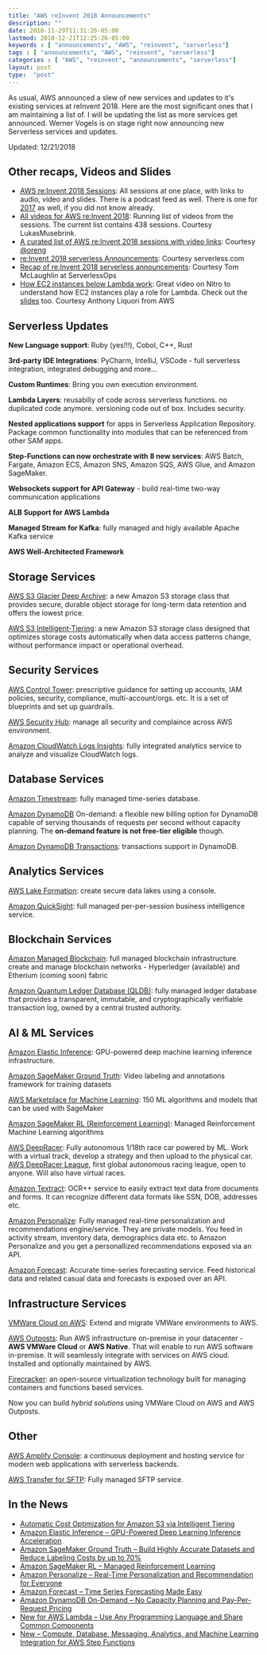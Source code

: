 ```yaml
---
title: "AWS reInvent 2018 Announcements"
description: ""
date: 2018-11-29T11:31:26-05:00
lastmod: 2018-12-21T12:25:26-05:00
keywords : [ "announcements", "AWS", "reinvent", "serverless"]
tags : [ "announcements", "AWS", "reinvent", "serverless"]
categories : [ "AWS", "reinvent", "announcements", "serverless"]
layout: post
type:  "post"
---
```


As usual, AWS announced a slew of new services and updates to it's existing services at reInvent 2018. Here are the most significant ones that I am maintaining a list of. I will be updating the list as more services get announced. Werner Vogels is on stage right now announcing new Serverless services and updates.
<!--more-->

Updated: 12/21/2018

## Other recaps, Videos and Slides

* [AWS re:Invent 2018 Sessions](http://aws-reinvent-audio.s3-website.us-east-2.amazonaws.com/2018/2018.html?utm_source=newsletter&utm_medium=email&utm_campaign=Learn%20By%20Doing): All sessions at one place, with links to audio, video and slides. There is a podcast feed as well. There is one for [2017](http://aws-reinvent-audio.s3-website.us-east-2.amazonaws.com/2017/2017.html) as well, if you did not know already.
* [All videos for AWS re:Invent 2018](https://gist.github.com/LukasMusebrink/631e80e07c6b2ee73dd373a3192fd0ef): Running list of videos from the sessions. The current list contains 438 sessions. Courtesy LukasMusebrink.
* [A curated list of AWS re:Invent 2018 sessions with video links](https://oren.github.io/blog/reinvent2018.html): Courtesy [@oreng](https://twitter.com/oreng)
* [re:Invent 2018 serverless Announcements](https://serverless.com/blog/reinvent-2018-serverless-announcements/): Courtesy serverless.com
* [Recap of re:Invent 2018 serverless announcements](https://www.serverlessops.io/coldstart/reinvent-recap-2018-web?utm_campaign=Email%20-%20Cold%20Start%20web&utm_content=80689963&utm_medium=social&utm_source=twitter&hss_channel=tw-740920470): Courtesy Tom McLaughlin at ServerlessOps
* [How EC2 instances below Lambda work](https://www.youtube.com/watch?v=e8DVmwj3OEs): Great video on Nitro to understand how EC2 instances play a role for Lambda. Check out the [slides](https://www.slideshare.net/AmazonWebServices/a-serverless-journey-aws-lambda-under-the-hood-srv409r1-aws-reinvent-2018) too. Courtesy Anthony Liquori from AWS

## Serverless Updates

**New Language support**: Ruby (yes!!!), Cobol, C++, Rust

**3rd-party IDE Integrations**: PyCharm, IntelliJ, VSCode - full serverless integration, integrated debugging and more...

**Custom Runtimes**: Bring you own execution environment.

**Lambda Layers**: reusabiliy of code across serverless functions. no duplicated code anymore. versioning code out of box. Includes security.

**Nested applications support** for apps in Serverless Application Repository. Package common functionality into modules that can be referenced from other SAM apps.

**Step-Functions can now orchestrate with 8 new services**: AWS Batch, Fargate, Amazon ECS, Amazon SNS, Amazon SQS, AWS Glue, and Amazon SageMaker.

**Websockets support for API Gateway** - build real-time two-way communication applications

**ALB Support for AWS Lambda**

**Managed Stream for Kafka**: fully managed and higly available Apache Kafka service

**AWS Well-Architected Framework**

## Storage Services

[AWS S3 Glacier Deep Archive](https://aws.amazon.com/about-aws/whats-new/2018/11/s3-glacier-deep-archive/): a new Amazon S3 storage class that provides secure, durable object storage for long-term data retention and offers the lowest price.

[AWS S3 Intelligent-Tiering](https://aws.amazon.com/about-aws/whats-new/2018/11/s3-intelligent-tiering/): a new Amazon S3 storage class designed that optimizes storage costs automatically when data access patterns change, without performance impact or operational overhead.

## Security Services

[AWS Control Tower](https://aws.amazon.com/controltower/): prescriptive guidance for setting up accounts, IAM policies, security, compliance, multi-account/orgs. etc. It is a set of blueprints and set up guardrails.

[AWS Security Hub](https://aws.amazon.com/security-hub/): manage all security and complaince across AWS environment.

[Amazon CloudWatch Logs Insights](https://aws.amazon.com/blogs/aws/new-amazon-cloudwatch-logs-insights-fast-interactive-log-analytics/): fully integrated analytics service to analyze and visualize CloudWatch logs.

## Database Services

[Amazon Timestream](https://aws.amazon.com/timestream/): fully managed time-series database.

[Amazon DynamoDB](https://aws.amazon.com/dynamodb/) On-demand: a flexible new billing option for DynamoDB capable of serving thousands of requests per second without capacity planning. The **on-demand feature is not free-tier eligible** though.

[Amazon DynamoDB Transactions](https://aws.amazon.com/blogs/aws/new-amazon-dynamodb-transactions/): transactions support in DynamoDB.

## Analytics Services

[AWS Lake Formation](https://aws.amazon.com/lake-formation/): create secure data lakes using a console.

[Amazon QuickSight](https://aws.amazon.com/quicksight/): full managed per-per-session business intelligence service.

## Blockchain Services

[Amazon Managed Blockchain](https://aws.amazon.com/managed-blockchain/): full managed blockchain infrastructure. create and manage blockchain networks - Hyperledger (available) and Etherium (coming soon) fabric

[Amazon Quantum Ledger Database (QLDB)](https://aws.amazon.com/qldb/): fully managed ledger database that provides a transparent, immutable, and cryptographically verifiable transaction log, owned by a central trusted authority.

## AI & ML Services

[Amazon Elastic Inference](https://aws.amazon.com/machine-learning/elastic-inference/): GPU-powered deep machine learning inference infrastructure. 

[Amazon SageMaker Ground Truth](https://aws.amazon.com/sagemaker/groundtruth/): Video labeling and annotations framework for training datasets

[AWS Marketplace for Machine Learning](https://aws.amazon.com/marketplace/solutions/machine-learning/): 150 ML algorithms and models that can be used with SageMaker

[Amazon SageMaker RL (Reinforcement Learning)](https://aws.amazon.com/about-aws/whats-new/2018/11/amazon-sagemaker-announces-support-for-reinforcement-learning/): Managed Reinforcement Machine Learning algorithms

[AWS DeepRacer](https://aws.amazon.com/deepracer/): Fully autonomous 1/18th race car powered by ML. Work with a virtual track, develop a strategy and then upload to the physical car. [AWS DeepRacer League](https://aws.amazon.com/deepracer/league/), first global autonomous racing league, open to anyone. Will also have virtual races.

[Amazon Textract](https://aws.amazon.com/textract/): OCR++ service to easily extract text data from documents and forms. It can recognize different data formats like SSN, DOB, addresses etc.

[Amazon Personalize](https://aws.amazon.com/personalize/): Fully managed real-time personalization and recommendations engine/service. They are private models. You feed in activity stream, inventory data, demographics data etc. to Amazon Personalize and you get a personallized recommendations exposed via an API.

[Amazon Forecast](https://aws.amazon.com/forecast/): Accurate time-series forecasting service. Feed historical data and related casual data and forecasts is exposed over an API.

## Infrastructure Services

[VMWare Cloud on AWS](https://cloud.vmware.com/vmc-aws): Extend and migrate VMWare environments to AWS. 

[AWS Outposts](https://aws.amazon.com/outposts/): Run AWS infrastructure on-premise in your datacenter - **AWS VMWare Cloud** or **AWS Native**. That will enable to run AWS software in-premise. It will seamlessly integrate with services on AWS cloud. Installed and optionally maintained by AWS.

[Firecracker](https://aws.amazon.com/blogs/aws/firecracker-lightweight-virtualization-for-serverless-computing/): an open-source virtualization technology built for managing containers and functions based services.

Now you can build *hybrid solutions* using VMWare Cloud on AWS and AWS Outposts.

## Other

[AWS Amplify Console](https://aws.amazon.com/amplify/console/): a continuous deployment and hosting service for modern web applications with serverless backends. 

[AWS Transfer for SFTP](https://aws.amazon.com/sftp/): Fully managed SFTP service.


## In the News

- [Automatic Cost Optimization for Amazon S3 via Intelligent Tiering](https://aws.amazon.com/blogs/aws/new-automatic-cost-optimization-for-amazon-s3-via-intelligent-tiering/)
- [Amazon Elastic Inference – GPU-Powered Deep Learning Inference Acceleration](https://aws.amazon.com/blogs/aws/amazon-elastic-inference-gpu-powered-deep-learning-inference-acceleration/)
- [Amazon SageMaker Ground Truth – Build Highly Accurate Datasets and Reduce Labeling Costs by up to 70%](https://aws.amazon.com/blogs/aws/amazon-sagemaker-ground-truth-build-highly-accurate-datasets-and-reduce-labeling-costs-by-up-to-70/)
- [Amazon SageMaker RL – Managed Reinforcement Learning](https://aws.amazon.com/blogs/aws/amazon-sagemaker-rl-managed-reinforcement-learning-with-amazon-sagemaker/)
- [Amazon Personalize – Real-Time Personalization and Recommendation for Everyone](https://aws.amazon.com/blogs/aws/amazon-personalize-real-time-personalization-and-recommendation-for-everyone/)
- [Amazon Forecast – Time Series Forecasting Made Easy](https://aws.amazon.com/blogs/aws/amazon-forecast-time-series-forecasting-made-easy/)
- [Amazon DynamoDB On-Demand – No Capacity Planning and Pay-Per-Request Pricing](https://aws.amazon.com/blogs/aws/amazon-dynamodb-on-demand-no-capacity-planning-and-pay-per-request-pricing/)
- [New for AWS Lambda – Use Any Programming Language and Share Common Components](https://aws.amazon.com/blogs/aws/new-for-aws-lambda-use-any-programming-language-and-share-common-components/)
- [New – Compute, Database, Messaging, Analytics, and Machine Learning Integration for AWS Step Functions](https://aws.amazon.com/blogs/aws/new-compute-database-messaging-analytics-and-machine-learning-integration-for-aws-step-functions/)
